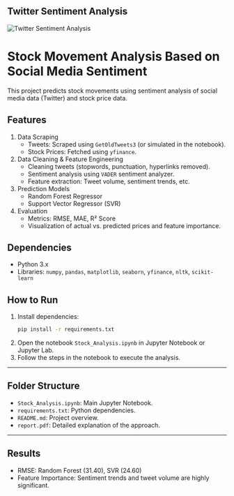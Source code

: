## Twitter Sentiment Analysis 
![Twitter Sentiment Analysis](https://raw.githubusercontent.com/you915/Sentiment-Analysis-of-Twitter-Data-for-predicting-Apple-stock-price/master/Images/twitter-stock-market.jpg)

# Stock Movement Analysis Based on Social Media Sentiment

This project predicts stock movements using sentiment analysis of social media data (Twitter) and stock price data. 

## Features
1. Data Scraping
   - Tweets: Scraped using `GetOldTweets3` (or simulated in the notebook).
   - Stock Prices: Fetched using `yfinance`.
2. Data Cleaning & Feature Engineering
   - Cleaning tweets (stopwords, punctuation, hyperlinks removed).
   - Sentiment analysis using `VADER` sentiment analyzer.
   - Feature extraction: Tweet volume, sentiment trends, etc.
3. Prediction Models
   - Random Forest Regressor
   - Support Vector Regressor (SVR)
4. Evaluation
   - Metrics: RMSE, MAE, R² Score
   - Visualization of actual vs. predicted prices and feature importance.

## Dependencies
- Python 3.x
- Libraries: `numpy`, `pandas`, `matplotlib`, `seaborn`, `yfinance`, `nltk`, `scikit-learn`

## How to Run
1. Install dependencies:
   ```bash
   pip install -r requirements.txt
   ```
2. Open the notebook `Stock_Analysis.ipynb` in Jupyter Notebook or Jupyter Lab.
3. Follow the steps in the notebook to execute the analysis.

---

## Folder Structure
- `Stock_Analysis.ipynb`: Main Jupyter Notebook.
- `requirements.txt`: Python dependencies.
- `README.md`: Project overview.
- `report.pdf`: Detailed explanation of the approach.

---

## Results
- RMSE: Random Forest (31.40), SVR (24.60)
- Feature Importance: Sentiment trends and tweet volume are highly significant.

